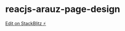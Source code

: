 # reacjs-arauz-page-design

[Edit on StackBlitz ⚡️](https://stackblitz.com/edit/reacjs-arauz-page-design)